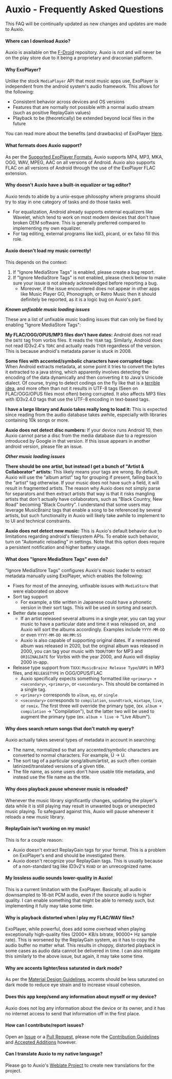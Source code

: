 # Auxio - Frequently Asked Questions
This FAQ will be continually updated as new changes and updates are made to Auxio.

#### Where can I download Auxio?
Auxio is available on the [F-Droid](https://f-droid.org/en/packages/io.musicplayer/) repository.
Auxio is not and will never be on the play store due to it being a proprietary and draconian platform.

#### Why ExoPlayer?
Unlike the stock `MediaPlayer` API that most music apps use, ExoPlayer is independent from the android system's
audio framework. This allows for the following:
- Consistent behavior across devices and OS versions
- Features that are normally not possible with a normal audio stream (such as positive ReplayGain values)
- Playback to be (theoretically) be extended beyond local files in the future

You can read more about the benefits (and drawbacks) of ExoPlayer [Here](https://exoplayer.dev/pros-and-cons.html).

#### What formats does Auxio support?
As per the [Supported ExoPlayer Formats](https://exoplayer.dev/supported-formats.html), Auxio supports
MP4, MP3, MKA, OGG, WAV, MPEG, AAC on all versions of Android. Auxio also supports FLAC on all versions
of Android through the use of the ExoPlayer FLAC extension.

#### Why doesn't Auxio have a built-in equalizer or tag editor?

Auxio tends to abide by a unix-esque philosophy where programs should try to stay in one
category of tasks and do those tasks well. 

- For equalization, Android already supports external equalizers like Wavelet, which tend to
work on most modern devices that don't have broken OEM software. This is generally preferred
compared to implementing my own equalizer.
- For tag editing, external programs like kid3, picard, or ex falso fill this role.

#### Auxio doesn't load my music correctly!
This depends on the context:
1. If "Ignore MediaStore Tags" is enabled, please create a bug report.
2. If "Ignore MediaStore Tags" is not enabled, please check below to make sure your issue is not already
acknowledged before reporting a bug.
	- Moreover, if the issue encountered does not appear in other apps like Music Player GO, Phonograph,
or Retro Music then it should definitely be reported, as it is a logic bug on Auxio's part.

***Known unfixable music loading issues***

These are a list of unfixable music loading issues that can only be fixed by enabling "Ignore MediaStore Tags":

**My FLAC/OGG/OPUS/MP3 files don't have dates:** Android does not read the `DATE` tag from vorbis files. It reads the `YEAR` tag.
Similarly, Android does not read ID3v2.4's `TDRC` and actually reads `TYER` regardless of the version. This is because android's
metadata parser is stuck in 2008.

**Some files with accented/symbolic characters have corrupted tags:** When Android extracts metadata, at some point it tries to convert the bytes it extracted to a
java string, which apparently involves detecting the encoding of the data dynamically and then converting it to Java's Unicode dialect. Of course, trying to detect
codings on the fly like that is a [terrible idea](https://en.wikipedia.org/wiki/Bush_hid_the_facts), and more often than not it results in UTF-8 tags (Seen on
FLAC/OGG/OPUS files most often) being corrupted. It also affects MP3 files with ID3v2.4.0 tags that use the UTF-8 encoding in text-based tags.

**I have a large library and Auxio takes really long to load it:** This is expected since reading from the audio database takes awhile, especially with libraries
containing 10k songs or more.

**Auxio does not detect disc numbers:** If your device runs Android 10, then Auxio cannot parse a disc from the media database due to
a regression introduced by Google in that version. If this issue appears in another android version, please file an issue. 

***Other music loading issues***

**There should be one artist, but instead I get a bunch of "Artist & Collaborator" artists:** This likely means your tags are wrong. By default, Auxio will use the
"album artist" tag for grouping if present, falling back to the "artist" tag otherwise. If your music does not have such a field, it will result in fragmented artists.
The reason why Auxio does not simply parse for separators and then extract artists that way is that it risks mangling artists that don't actually have collaborators,
such as "Black Country, New Road" becoming "Black Country". I understand that some users may leverage MusicBrainz tags that enable a song to be referenced by several
artists, but such functionality in Auxio will likely take awhile to implement to to UI and technical constraints.

**Auxio does not detect new music:** This is Auxio's default behavior due to limitations regarding android's filesystem APIs. To enable such behavior, turn on
"Automatic reloading" in settings. Note that this option does require a persistent notification and higher battery usage.

#### What does "Ignore MediaStore Tags" even do?
"Ignore MediaStore Tags" configures Auxio's music loader to extract metadata manually using ExoPlayer, which enables the following:
- Fixes for most of the annoying, unfixable issues with `MediaStore` that were elaborated on above
- Sort tag support
	- For example, a title written in Japanese could have a phonetic version in their sort tags. This will be used in sorting and search.
- Better date support
	- If an artist released several albums in a single year, you can tag your music to have a particular date and time it was released on, and Auxio will
	sort the albums accordingly. Examples include `YYYY-MM-DD` or even `YYYY-MM-DD HH:MM:SS`
	- Auxio is also capable of supporting original dates. If a remastered album was released in 2020, but the original album was released in 2000,
	you can tag your music with `TDOR`/`TORY` for MP3 and `ORIGINALDATE` for Vorbis with the year 2000, and Auxio will display 2000 in-app.
- Release type support from `TXXX:MusicBrainz Release Type`/`GRP1` in MP3 files, and `RELEASETYPE` in OGG/OPUS/FLAC
	- Auxio specifically expects something formatted like `<primary> + <secondary>`, `<primary>`, or `<secondary>`. This should be contained in a single tag.
	- `<primary`> corresponds to `album`, `ep`, or `single`
	- `<secondary>` corresponds to `compilation`, `soundtrack`, `mixtape`, `live`, or `remix`. The first three will override the primary type,
		(ex. `album + compilation` -> "Compilation"), but the latter two will be used to augment the primary type (ex. `album + live` -> "Live Album").

#### Why does search return songs that don't match my query?
Auxio actually takes several types of metadata in account in searching:
- The name, normalized so that any accented/symbolic characters are converted to normal characters. For example, Ü -> U.
- The sort tag of a particular song/album/artist, as such often contain latinized/translated versions of a given title.
- The file name, as some users don't have usable title metadata, and instead use the file name as the title.

#### Why does playback pause whenever music is reloaded?
Whenever the music library significantly changes, updating the player's data while it is still playing may result in
unwanted bugs or unexpected music playing. To safeguard against this, Auxio will pause whenever it reloads a new
music library. 

#### ReplayGain isn't working on my music!
This is for a couple reason:
- Auxio doesn't extract ReplayGain tags for your format. This is a problem on ExoPlayer's end and should be
investigated there.
- Auxio doesn't recognize your ReplayGain tags. This is usually because of a non-standard tag like ID3v2's `RVAD` or
an unrecognized name.

#### My lossless audio sounds lower-quality in Auxio!
This is a current limitation with the ExoPlayer. Basically, all audio is downsampled to 16-bit PCM audio, even
if the source audio is higher quality. I can enable something that might be able to remedy such, but implementing it
fully may take some time.

#### Why is playback distorted when I play my FLAC/WAV files?
ExoPlayer, while powerful, does add some overhead when playing exceptionally high-quality files (2000+ KB/s bitrate,
90000+ Hz sample rate). This is worsened by the ReplayGain system, as it has to copy the audio buffer no matter what.
This results in choppy, distorted playback in some cases as audio data cannot be delivered in time. I can also mitigate
this similarly to the above issue, but again, it may take some time.

#### Why are accents lighter/less saturated in dark mode?
As per the [Material Design Guidelines](https://material.io/design/color/dark-theme.html), accents should be less
saturated on dark mode to reduce eye strain and to increase visual cohesion.

#### Does this app keep/send any information about myself or my device?
Auxio does not log any information about the device or its owner, and it has no internet access to send that information off in the first place.

#### How can I contribute/report issues?
Open an [Issue](https://github.com/OxygenCobalt/Auxio/issues) or a [Pull Request](https://github.com/OxygenCobalt/Auxio/pulls),
please note the [Contribution Guidelines](../.github/CONTRIBUTING.md) and [Accepted Additions](ADDITIONS.md) however.

#### Can I translate Auxio to my native language?
Please go to Auxio's [Weblate Project](https://hosted.weblate.org/engage/auxio/) to create new translations for the project.
